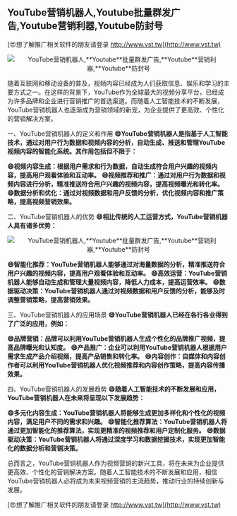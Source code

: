 ## **YouTube营销机器人,**Youtube**批量群发广告,**Youtube**营销利器,**Youtube**防封号**

[😍想了解推广相关软件的朋友请登录 http://www.vst.tw](http://www.vst.tw)

 <center><img src="https://vst.tw/MP4/tuiguang/png/0.png" alt="YouTube营销机器人,**Youtube**批量群发广告,**Youtube**营销利器,**Youtube**防封号"></center>

随着互联网和移动设备的普及，视频内容已经成为人们获取信息、娱乐和学习的主要方式之一。在这样的背景下，YouTube作为全球最大的视频分享平台，已经成为许多品牌和企业进行营销推广的首选渠道。而随着人工智能技术的不断发展，YouTube营销机器人也逐渐成为营销领域的新宠，为企业提供了更高效、个性化的营销解决方案。

一、YouTube营销机器人的定义和作用
**😄YouTube营销机器人是指基于人工智能技术，通过对用户行为数据和视频内容的分析，自动生成、推送和管理YouTube视频内容的智能化系统。其作用包括但不限于：**

**😄视频内容生成：根据用户需求和行为数据，自动生成符合用户兴趣的视频内容，提高用户观看体验和互动率。**
**😄视频推荐和推广：通过对用户行为数据和视频内容进行分析，精准推送符合用户兴趣的视频内容，提高视频曝光和转化率。**
**😄数据分析和优化：通过对视频数据和用户反馈的分析，优化视频内容和推广策略，提高视频营销效果。**

二、YouTube营销机器人的优势
**😄相比传统的人工运营方式，YouTube营销机器人具有诸多优势：**

 <center><img src="https://vst.tw/MP4/tuiguang/png/8.png" alt="YouTube营销机器人,**Youtube**批量群发广告,**Youtube**营销利器,**Youtube**防封号"></center>

**😄智能化推荐：YouTube营销机器人能够通过对海量数据的分析，精准推送符合用户兴趣的视频内容，提高用户观看体验和互动率。**
**😄高效运营：YouTube营销机器人能够自动生成和管理大量视频内容，降低人力成本，提高运营效率。**
**😄数据驱动决策：YouTube营销机器人通过对视频数据和用户反馈的分析，能够及时调整营销策略，提高营销效果。**

三、YouTube营销机器人的应用场景
**😄YouTube营销机器人已经在各行各业得到了广泛的应用，例如：**

**😄品牌营销：品牌可以利用YouTube营销机器人生成个性化的品牌推广视频，提高品牌曝光和认知度。**
**😄产品推广：企业可以利用YouTube营销机器人根据用户需求生成产品介绍视频，提高产品销售和转化率。**
**😄内容创作：自媒体和内容创作者可以利用YouTube营销机器人优化视频推荐和内容创作策略，提高内容传播效果。**

四、YouTube营销机器人的发展趋势
**😄随着人工智能技术的不断发展和应用，YouTube营销机器人在未来将呈现以下发展趋势：**

**😄多元化内容生成：YouTube营销机器人将能够生成更加多样化和个性化的视频内容，满足用户不同的需求和兴趣。**
**😄智能化推荐算法：YouTube营销机器人将通过更加智能化的推荐算法，实现更精准的视频推荐和用户定制化服务。**
**😄数据驱动决策：YouTube营销机器人将通过深度学习和数据挖掘技术，实现更加智能化的数据分析和营销决策。**

总而言之，YouTube营销机器人作为视频营销的新兴工具，将在未来为企业提供更高效、个性化的营销解决方案。随着人工智能技术的不断发展和应用，相信YouTube营销机器人必将成为未来视频营销的主流趋势，推动行业的持续创新与发展。

[😍想了解推广相关软件的朋友请登录 http://www.vst.tw](http://www.vst.tw)



